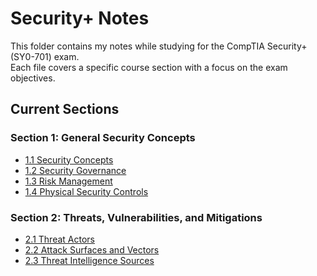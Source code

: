 # Security+ Notes  

This folder contains my notes while studying for the CompTIA Security+ (SY0-701) exam.  
Each file covers a specific course section with a focus on the exam objectives.

## Current Sections
### Section 1: General Security Concepts
- [1.1 Security Concepts](./1.1-security-concepts.md)  
- [1.2 Security Governance](./1.2-security-governance.md)  
- [1.3 Risk Management](./1.3-risk-management.md)  
- [1.4 Physical Security Controls](./1.4-physical-security-controls.md)  

### Section 2: Threats, Vulnerabilities, and Mitigations
- [2.1 Threat Actors](./2.1-threat-actors.md)  
- [2.2 Attack Surfaces and Vectors](./2.2-attack-surfaces-vectors.md)  
- [2.3 Threat Intelligence Sources](./2.3-threat-intelligence-sources.md)  
